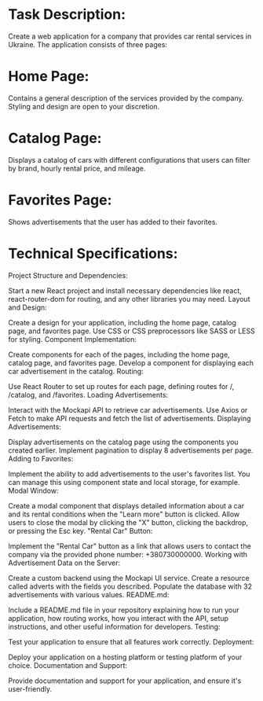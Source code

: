 # Task Description:
Create a web application for a company that provides car rental services in Ukraine. The application consists of three pages:

# Home Page: 
Contains a general description of the services provided by the company. Styling and design are open to your discretion.

# Catalog Page: 
Displays a catalog of cars with different configurations that users can filter by brand, hourly rental price, and mileage.

# Favorites Page: 
Shows advertisements that the user has added to their favorites.

# Technical Specifications:
Project Structure and Dependencies:

Start a new React project and install necessary dependencies like react, react-router-dom for routing, and any other libraries you may need.
Layout and Design:

Create a design for your application, including the home page, catalog page, and favorites page. Use CSS or CSS preprocessors like SASS or LESS for styling.
Component Implementation:

Create components for each of the pages, including the home page, catalog page, and favorites page.
Develop a component for displaying each car advertisement in the catalog.
Routing:

Use React Router to set up routes for each page, defining routes for /, /catalog, and /favorites.
Loading Advertisements:

Interact with the Mockapi API to retrieve car advertisements. Use Axios or Fetch to make API requests and fetch the list of advertisements.
Displaying Advertisements:

Display advertisements on the catalog page using the components you created earlier.
Implement pagination to display 8 advertisements per page.
Adding to Favorites:

Implement the ability to add advertisements to the user's favorites list. You can manage this using component state and local storage, for example.
Modal Window:

Create a modal component that displays detailed information about a car and its rental conditions when the "Learn more" button is clicked.
Allow users to close the modal by clicking the "X" button, clicking the backdrop, or pressing the Esc key.
"Rental Car" Button:

Implement the "Rental Car" button as a link that allows users to contact the company via the provided phone number: +380730000000.
Working with Advertisement Data on the Server:

Create a custom backend using the Mockapi UI service. Create a resource called adverts with the fields you described.
Populate the database with 32 advertisements with various values.
README.md:

Include a README.md file in your repository explaining how to run your application, how routing works, how you interact with the API, setup instructions, and other useful information for developers.
Testing:

Test your application to ensure that all features work correctly.
Deployment:

Deploy your application on a hosting platform or testing platform of your choice.
Documentation and Support:

Provide documentation and support for your application, and ensure it's user-friendly.
